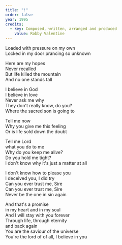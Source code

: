 ```yaml
---
title: "!"
order: false
year: 1995
credits:
  - key: Composed, written, arranged and produced
    value: Robby Valentine
---
```


<p>Loaded with pressure on my own<br />
Locked in my door prancing so unknown</p>

<p>Here are my hopes<br />
Never recalled<br />
But life killed the mountain<br />
And no one stands tall</p>

<p>I believe in God<br />
I believe in love<br />
Never ask me why<br />
They don't really know, do you?<br />
Where the sacred son is going to</p>

<p>Tell me now<br />
Why you give me this feeling<br />
Or is life sold down the doubt</p>

<p>Tell me Lord<br />
what you do to me<br />
Why do you keep me alive?<br />
Do you hold me tight?<br />
I don't know why it's just a matter at all</p>

<p>I don't know how to please you <br />
I deceived you, I did try<br />
Can you ever trust me, Sire<br />
Can you ever trust me, Sire<br />
Never be the one in sin again</p>

<p>And that's a promise<br />
in my heart and in my soul<br />
And I will stay with you forever<br />
Through life, through eternity<br />
and back again<br />
You are the saviour of the universe<br />
You're the lord of of all, I believe in you</p>


